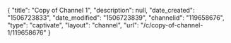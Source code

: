 {
    "title": "Copy of Channel 1",
    "description": null,
    "date_created": "1506723833",
    "date_modified": "1506723839",
    "channelid": "119658676",
    "type": "captivate",
    "layout": "channel",
    "url": "\/c\/copy-of-channel-1\/119658676"
}